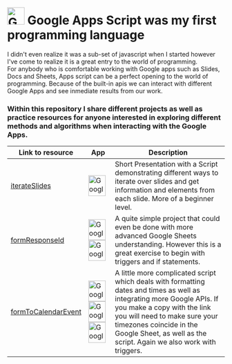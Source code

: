 # <img src="https://upload.wikimedia.org/wikipedia/commons/thumb/2/2f/Google_Apps_Script.svg/768px-Google_Apps_Script.svg.png" alt="Google Apps Script" width="40" height="40"/> Google Apps Script was my first programming language #

I didn't even realize it was a sub-set of javascript when I started however I've come to realize it is a great entry to the world of programming. <br >
For anybody who is comfortable working with Google apps such as Slides, Docs and Sheets, Apps script can be a perfect opening to the world of programming. Because of the built-in apis we can interact with different Google Apps and see inmediate results from our work. <br />
### Within this repository I share different projects as well as practice resources for anyone interested in exploring different methods and algorithms when interacting with the Google Apps. ###

<!--https://upload.wikimedia.org/wikipedia/commons/thumb/3/30/Google_Sheets_logo_%282014-2020%29.svg/1200px-Google_Sheets_logo_%282014-2020%29.svg.png-->

| Link to resource | App | Description |
| --- | --- | --- |
| [iterateSlides](https://docs.google.com/presentation/d/1M935Rlmmc34RATZuDHvcMWiqY_qKG4pysf_RK2NguCY/copy) | <img src="https://upload.wikimedia.org/wikipedia/commons/thumb/1/1e/Google_Slides_logo_%282014-2020%29.svg/1489px-Google_Slides_logo_%282014-2020%29.svg.png" alt="Google Apps Script" width="40" height="48"/> | Short Presentation with a Script demonstrating different ways to iterate over slides and get information and elements from each slide. More of a beginner level. |
| [formResponseId](https://docs.google.com/forms/d/1KpGOcVnzppDE_7gkkJ5l_IwDuHGNs5qVt-3BE_3NKFU/copy) | <img src="https://encrypted-tbn0.gstatic.com/images?q=tbn:ANd9GcSz7q6UQnn2VH4F-p00OZpPX_2RppnoNtLAFw&s" alt="Google Forms" width="40" height="48"/>  <img src="https://upload.wikimedia.org/wikipedia/commons/thumb/3/30/Google_Sheets_logo_%282014-2020%29.svg/1200px-Google_Sheets_logo_%282014-2020%29.svg.png" alt="Google Sheets" width="40" height="48"/> | A quite simple project that could even be done with more advanced Google Sheets understanding. However this is a great exercise to begin with triggers and if statements. |
| [formToCalendarEvent](https://docs.google.com/forms/d/1aME78EsIUFjvoH7wUSQ2A_hV7yLIQHYRaO-vNVY-UKs/copy) | <img src="https://encrypted-tbn0.gstatic.com/images?q=tbn:ANd9GcSz7q6UQnn2VH4F-p00OZpPX_2RppnoNtLAFw&s" alt="Google Forms" width="40" height="48"/>  <img src="https://upload.wikimedia.org/wikipedia/commons/thumb/3/30/Google_Sheets_logo_%282014-2020%29.svg/1200px-Google_Sheets_logo_%282014-2020%29.svg.png" alt="Google Sheets" width="40" height="48"/>  <img src="https://encrypted-tbn0.gstatic.com/images?q=tbn:ANd9GcTfZRzn2OpNq-OaU1QGcrCL9HDxi6k-4HXAyg&s" alt="Google Calendar" width="40" height="48"/> | A little more complicated script which deals with formatting dates and times as well as integrating more Google APIs. If you make a copy with the link you will need to make sure your timezones coincide in the Google Sheet, as well as the script. Again we also work with triggers. |

